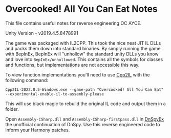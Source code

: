 # Overcooked! All You Can Eat Notes

This file contains useful notes for reverse engineering OC AYCE.

Unity Version - v2019.4.5.8478991

The game was packaged with IL2CPP. This took the nice neat JIT IL DLLs and packs them down into standard binaries. By simply running the game with BepInEx, BepInEx will "unhollow" the standard unity DLLs you know and love into `BepInEx/unhollowed`. This contains all the symbols for classes and functions, but implementations are not accessible this way.

To view function implementations you'll need to use [Cpp2IL](https://github.com/SamboyCoding/Cpp2IL/releases/tag/2022.0.5) with the following command:

```
Cpp2IL-2022.0.5-Windows.exe --game-path "Overcooked! All You Can Eat" --experimental-enable-il-to-assembly-please
```

This will use black magic to rebuild the original IL code and output them in a folder.

Open `Assembly-CSharp.dll` and `Assembly-CSharp-firstpass.dll` in [DnSpyEx](https://github.com/dnSpyEx/dnSpy) the unofficial continuation of DnSpy. Use this reverse engineered code to inform your Harmony patches.

